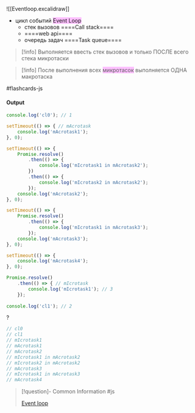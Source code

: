 
![[Eventloop.excalidraw]]


- цикл событий <span style="background:#fdbfff">Event Loop</span>
	- стек вызовов ====Call stack====
	- ====web api====
	- очередь задач ====Task queue====


> [!info] 
> Выполняется ввесть стек вызовов и только ПОСЛЕ всего стека микротаски

 > [!info] 
> После выполнения всех <span style="background:#fdbfff">микротасок</span> выполняется ОДНА макротаска


#flashcards-js 

#### Output
``` js
console.log('cl0'); // 1

setTimeout(() => { // mAcrotask
	console.log('mAcrotask1');
}, 0);

setTimeout(() => {
	Promise.resolve()
		.then(() => {
			console.log('mIcrotask1 in mAcrotask2');
		})
		.then(() => {
			console.log('mIcrotask2 in mAcrotask2');
		});
	console.log('mAcrotask2');
}, 0);

setTimeout(() => {
	Promise.resolve()
		.then(() => {
			console.log('mIcrotask1 in mAcrotask3');
		});
	console.log('mAcrotask3');
}, 0);

setTimeout(() => {
	console.log('mAcrotask4');
}, 0);

Promise.resolve()
	.then(() => { // mIcrotask
		console.log('mIcrotask1'); // 3
	});
	
console.log('cl1'); // 2
```
?
``` js
// cl0
// cl1
// mIcrotask1
// mAcrotask1
// mAcrotask2
// mIcrotask1 in mAcrotask2
// mIcrotask2 in mAcrotask2
// mAcrotask3
// mIcrotask1 in mAcrotask3
// mAcrotask4
```

> [!question]- Common Information
>#js 
>
> [Event loop](https://habr.com/ru/articles/762618/)